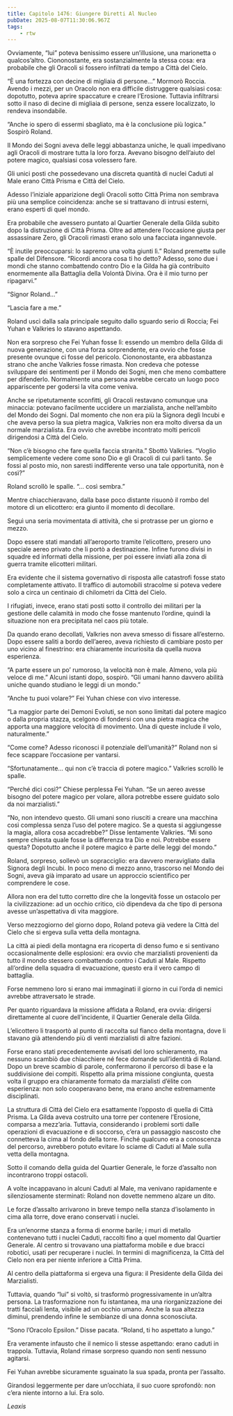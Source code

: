 ```yaml
---
title: Capitolo 1476: Giungere Diretti Al Nucleo
pubDate: 2025-08-07T11:30:06.967Z
tags:
    - rtw
---
```



Ovviamente, “lui” poteva benissimo essere un’illusione, una marionetta o qualcos’altro. Ciononostante, era sostanzialmente la stessa cosa: era probabile che gli Oracoli si fossero infiltrati da tempo a Città del Cielo.


“È una fortezza con decine di migliaia di persone…” Mormorò Roccia. Avendo i mezzi, per un Oracolo non era difficile distruggere qualsiasi cosa: dopotutto, poteva aprire spaccature e creare l’Erosione. Tuttavia infiltrarsi sotto il naso di decine di migliaia di persone, senza essere localizzato, lo rendeva insondabile.


“Anche io spero di essermi sbagliato, ma è la conclusione più logica.” Sospirò Roland.


Il Mondo dei Sogni aveva delle leggi abbastanza uniche, le quali impedivano agli Oracoli di mostrare tutta la loro forza. Avevano bisogno dell’aiuto del potere magico, qualsiasi cosa volessero fare.


Gli unici posti che possedevano una discreta quantità di nuclei Caduti al Male erano Città Prisma e Città del Cielo.


Adesso l’iniziale apparizione degli Oracoli sotto Città Prima non sembrava più una semplice coincidenza: anche se si trattavano di intrusi esterni, erano esperti di quel mondo.


Era probabile che avessero puntato al Quartier Generale della Gilda subito dopo la distruzione di Città Prisma. Oltre ad attendere l’occasione giusta per assassinare Zero, gli Oracoli rimasti erano solo una facciata ingannevole.


“È inutile preoccuparsi: lo sapremo una volta giunti lì.” Roland premette sulle spalle del Difensore. “Ricordi ancora cosa ti ho detto? Adesso, sono due i mondi che stanno combattendo contro Dio e la Gilda ha già contribuito enormemente alla Battaglia della Volontà Divina. Ora è il mio turno per ripagarvi.”


“Signor Roland…”


“Lascia fare a me.”


Roland uscì dalla sala principale seguito dallo sguardo serio di Roccia; Fei Yuhan e Valkries lo stavano aspettando.


Non era sorpreso che Fei Yuhan fosse lì: essendo un membro della Gilda di nuova generazione, con una forza sorprendente, era ovvio che fosse presente ovunque ci fosse del pericolo. Ciononostante, era abbastanza strano che anche Valkries fosse rimasta. Non credeva che potesse sviluppare dei sentimenti per il Mondo dei Sogni, men che meno combattere per difenderlo. Normalmente una persona avrebbe cercato un luogo poco appariscente per godersi la vita come veniva.


Anche se ripetutamente sconfitti, gli Oracoli restavano comunque una minaccia: potevano facilmente uccidere un marzialista, anche nell’ambito del Mondo dei Sogni. Dal momento che non era più la Signora degli Incubi e che aveva perso la sua pietra magica, Valkries non era molto diversa da un normale marzialista. Era ovvio che avrebbe incontrato molti pericoli dirigendosi a Città del Cielo.


“Non c’è bisogno che fare quella faccia stranita.” Sbottò Valkries. “Voglio semplicemente vedere come sono Dio e gli Oracoli di cui parli tanto. Se fossi al posto mio, non saresti indifferente verso una tale opportunità, non è così?”


Roland scrollò le spalle. “… così sembra.”


Mentre chiacchieravano, dalla base poco distante risuonò il rombo del motore di un elicottero: era giunto il momento di decollare.


Seguì una seria movimentata di attività, che si protrasse per un giorno e mezzo.


Dopo essere stati mandati all’aeroporto tramite l’elicottero, presero uno speciale aereo privato che li portò a destinazione. Infine furono divisi in squadre ed informati della missione, per poi essere inviati alla zona di guerra tramite elicotteri militari.


Era evidente che il sistema governativo di risposta alle catastrofi fosse stato completamente attivato. Il traffico di automobili stracolme si poteva vedere solo a circa un centinaio di chilometri da Città del Cielo.


I rifugiati, invece, erano stati posti sotto il controllo dei militari per la gestione delle calamità in modo che fosse mantenuto l’ordine, quindi la situazione non era precipitata nel caos più totale.


Da quando erano decollati, Valkries non aveva smesso di fissare all’esterno. Dopo essere saliti a bordo dell’aereo, aveva richiesto di cambiare posto per uno vicino al finestrino: era chiaramente incuriosita da quella nuova esperienza.


“A parte essere un po’ rumoroso, la velocità non è male. Almeno, vola più veloce di me.” Alcuni istanti dopo, sospirò. “Gli umani hanno davvero abilità uniche quando studiano le leggi di un mondo.”


“Anche tu puoi volare?” Fei Yuhan chiese con vivo interesse.


“La maggior parte dei Demoni Evoluti, se non sono limitati dal potere magico o dalla propria stazza, scelgono di fondersi con una pietra magica che apporta una maggiore velocità di movimento. Una di queste include il volo, naturalmente.”


“Come come? Adesso riconosci il potenziale dell’umanità?” Roland non si fece scappare l’occasione per vantarsi.


“Sfortunatamente… qui non c’è traccia di potere magico.” Valkries scrollò le spalle.


“Perché dici così?” Chiese perplessa Fei Yuhan. “Se un aereo avesse bisogno del potere magico per volare, allora potrebbe essere guidato solo da noi marzialisti.”


“No, non intendevo questo. Gli umani sono riusciti a creare una macchina così complessa senza l’uso del potere magico. Se a questa si aggiungesse la magia, allora cosa accadrebbe?” Disse lentamente Valkries. “Mi sono sempre chiesta quale fosse la differenza tra Dio e noi. Potrebbe essere questa? Dopotutto anche il potere magico è parte delle leggi del mondo.”


Roland, sorpreso, sollevò un sopracciglio: era davvero meravigliato dalla Signora degli Incubi. In poco meno di mezzo anno, trascorso nel Mondo dei Sogni, aveva già imparato ad usare un approccio scientifico per comprendere le cose.


Allora non era del tutto corretto dire che la longevità fosse un ostacolo per la civilizzazione: ad un occhio critico, ciò dipendeva da che tipo di persona avesse un’aspettativa di vita maggiore.


Verso mezzogiorno del giorno dopo, Roland poteva già vedere la Città del Cielo che si ergeva sulla vetta della montagna.


La città ai piedi della montagna era ricoperta di denso fumo e si sentivano occasionalmente delle esplosioni: era ovvio che marzialisti provenienti da tutto il mondo stessero combattendo contro i Caduti al Male. Rispetto all’ordine della squadra di evacuazione, questo era il vero campo di battaglia.


Forse nemmeno loro si erano mai immaginati il giorno in cui l’orda di nemici avrebbe attraversato le strade.


Per quanto riguardava la missione affidata a Roland, era ovvia: dirigersi direttamente al cuore dell’incidente, il Quartier Generale della Gilda.


L’elicottero li trasportò al punto di raccolta sul fianco della montagna, dove li stavano già attendendo più di venti marzialisti di altre fazioni.


Forse erano stati precedentemente avvisati del loro schieramento, ma nessuno scambiò due chiacchiere né fece domande sull’identità di Roland. Dopo un breve scambio di parole, confermarono il percorso di base e la suddivisione dei compiti. Rispetto alla prima missione congiunta, questa volta il gruppo era chiaramente formato da marzialisti d’élite con esperienza: non solo cooperavano bene, ma erano anche estremamente disciplinati.


La struttura di Città del Cielo era esattamente l’opposto di quella di Città Prisma. La Gilda aveva costruito una torre per contenere l’Erosione, comparsa a mezz’aria. Tuttavia, considerando i problemi sorti dalle operazioni di evacuazione e di soccorso, c’era un passaggio nascosto che connetteva la cima al fondo della torre. Finché qualcuno era a conoscenza del percorso, avrebbero potuto evitare lo sciame di Caduti al Male sulla vetta della montagna.


Sotto il comando della guida del Quartier Generale, le forze d’assalto non incontrarono troppi ostacoli.


A volte incappavano in alcuni Caduti al Male, ma venivano rapidamente e silenziosamente sterminati: Roland non dovette nemmeno alzare un dito.


Le forze d’assalto arrivarono in breve tempo nella stanza d’isolamento in cima alla torre, dove erano conservati i nuclei.


Era un’enorme stanza a forma di enorme barile; i muri di metallo contenevano tutti i nuclei Caduti, raccolti fino a quel momento dal Quartier Generale. Al centro si trovavano una piattaforma mobile e due bracci robotici, usati per recuperare i nuclei. In termini di magnificenza, la Città del Cielo non era per niente inferiore a Città Prima.


Al centro della piattaforma si ergeva una figura: il Presidente della Gilda dei Marzialisti.


Tuttavia, quando “lui” si voltò, si trasformò progressivamente in un’altra persona. La trasformazione non fu istantanea, ma una riorganizzazione dei tratti facciali lenta, visibile ad un occhio umano. Anche la sua altezza diminuì, prendendo infine le sembianze di una donna sconosciuta.


“Sono l’Oracolo Epsilon.” Disse pacata. “Roland, ti ho aspettato a lungo.”


Era veramente infausto che il nemico li stesse aspettando: erano caduti in trappola. Tuttavia, Roland rimase sorpreso quando non sentì nessuno agitarsi.


Fei Yuhan avrebbe sicuramente sguainato la sua spada, pronta per l’assalto.


Girandosi leggermente per dare un’occhiata, il suo cuore sprofondò: non c’era niente intorno a lui. Era solo.










<em>Leaxis</em>




                                


                                



